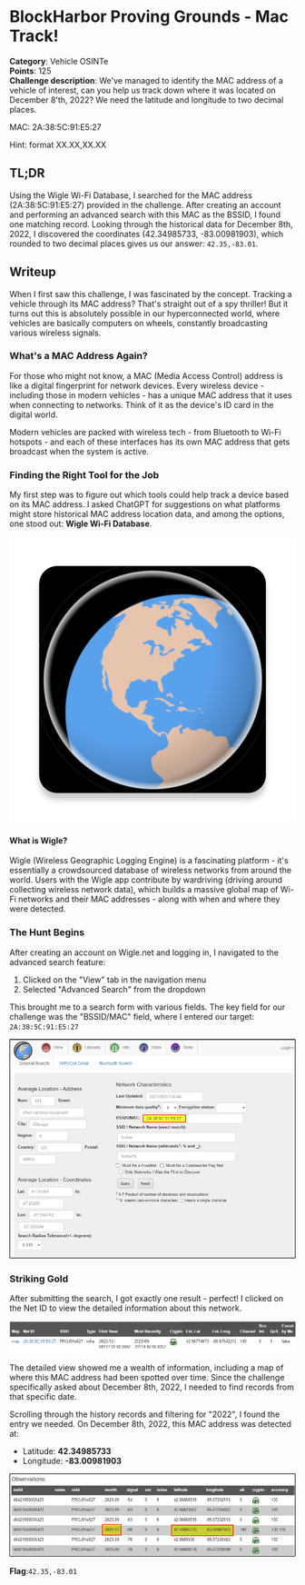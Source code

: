 # BlockHarbor Proving Grounds - Mac Track!
**Category**: Vehicle OSINTe<br>
**Points**: 125<br>
**Challenge description**: We've managed to identify the MAC address of a vehicle of interest, can you help us track down where it was located on December 8'th, 2022? We need the latitude and longitude to two decimal places.

MAC: 2A:38:5C:91:E5:27

Hint: format XX.XX,XX.XX

## TL;DR

Using the Wigle Wi-Fi Database, I searched for the MAC address (2A:38:5C:91:E5:27) provided in the challenge. After creating an account and performing an advanced search with this MAC as the BSSID, I found one matching record. Looking through the historical data for December 8th, 2022, I discovered the coordinates (42.34985733, -83.00981903), which rounded to two decimal places gives us our answer: `42.35,-83.01`.

## Writeup

When I first saw this challenge, I was fascinated by the concept. Tracking a vehicle through its MAC address? That's straight out of a spy thriller! But it turns out this is absolutely possible in our hyperconnected world, where vehicles are basically computers on wheels, constantly broadcasting various wireless signals.

### What's a MAC Address Again?

For those who might not know, a MAC (Media Access Control) address is like a digital fingerprint for network devices. Every wireless device - including those in modern vehicles - has a unique MAC address that it uses when connecting to networks. Think of it as the device's ID card in the digital world.

Modern vehicles are packed with wireless tech - from Bluetooth to Wi-Fi hotspots - and each of these interfaces has its own MAC address that gets broadcast when the system is active.

### Finding the Right Tool for the Job

My first step was to figure out which tools could help track a device based on its MAC address. I asked ChatGPT for suggestions on what platforms might store historical MAC address location data, and among the options, one stood out: **Wigle Wi-Fi Database**.

![Wigle](images/wigle.png)

#### What is Wigle?

Wigle (Wireless Geographic Logging Engine) is a fascinating platform - it's essentially a crowdsourced database of wireless networks from around the world. Users with the Wigle app contribute by wardriving (driving around collecting wireless network data), which builds a massive global map of Wi-Fi networks and their MAC addresses - along with when and where they were detected.

### The Hunt Begins

After creating an account on Wigle.net and logging in, I navigated to the advanced search feature:

1.  Clicked on the "View" tab in the navigation menu
2.  Selected "Advanced Search" from the dropdown

This brought me to a search form with various fields. The key field for our challenge was the "BSSID/MAC" field, where I entered our target: `2A:38:5C:91:E5:27`

![Wigle Search](images/wiglesearch.png)

### Striking Gold

After submitting the search, I got exactly one result - perfect! I clicked on the Net ID to view the detailed information about this network.

![NETID](images/netid.png)

The detailed view showed me a wealth of information, including a map of where this MAC address had been spotted over time. Since the challenge specifically asked about December 8th, 2022, I needed to find records from that specific date.

Scrolling through the history records and filtering for "2022", I found the entry we needed. On December 8th, 2022, this MAC address was detected at:

-   Latitude: **42.34985733**
-   Longitude: **-83.00981903**

![Coordinates](images/coordinates.png)

**Flag**:`42.35,-83.01`